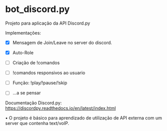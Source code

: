 # bot_discord.py
Projeto para aplicação da API Discord.py

Implementações:
- [x] Mensagem de Join/Leave no server do discord.
- [x] Auto-Role
- [ ] Criação de !comandos
- [ ] !comandos responsivos ao usuario
- [ ] Função: !play/!pause/!skip
- [ ] ...a se pensar


Documentação Discord.py:
https://discordpy.readthedocs.io/en/latest/index.html


• O projeto é básico para aprendizado de utilização de API externa com um server que contenha text/voIP.

